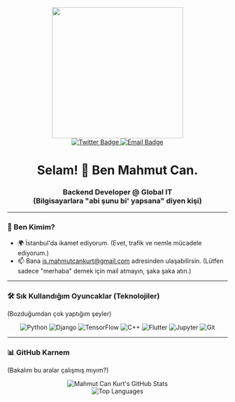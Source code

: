 <div id="header" align="center">
  <img src="https://media.giphy.com/media/HzX8pvJLryKafMFGN2/giphy.gif" width="300"/>
</div>

<div id="badges" align="center">
  <a href="https://twitter.com/mahmutexe">
    <img src="https://img.shields.io/badge/Twitter'da%20Bana%20Ulaş-%40mahmutexe-1DA1F2?style=for-the-badge&logo=twitter&logoColor=white" alt="Twitter Badge"/>
  </a>
  <a href="mailto:is.mahmutcankurt@gmail.com">
    <img src="https://img.shields.io/badge/Mail%20At%20(Spam%20Atma)-is.mahmutcankurt@gmail.com-D14836?style=for-the-badge&logo=gmail&logoColor=white" alt="Email Badge"/>
  </a>
</div>

<h1 align="center">
  Selam! 👋 Ben Mahmut Can.
</h1>
<h3 align="center">
  Backend Developer @ Global IT
  <br>
  (Bilgisayarlara "abi şunu bi' yapsana" diyen kişi)
</h3>

---

### 🤔 Ben Kimim?

* 🌍 İstanbul'da ikamet ediyorum. (Evet, trafik ve nemle mücadele ediyorum.)
* 📫 Bana [is.mahmutcankurt@gmail.com](mailto:is.mahmutcankurt@gmail.com) adresinden ulaşabilirsin. (Lütfen sadece "merhaba" demek için mail atmayın, şaka şaka atın.)

---

### 🛠️ Sık Kullandığım Oyuncaklar (Teknolojiler)

(Bozduğumdan çok yaptığım şeyler)

<div align="center">
  <img src="https://img.shields.io/badge/Python-3776AB?style=for-the-badge&logo=python&logoColor=white" alt="Python"/>
  <img src="https://img.shields.io/badge/Django-092E20?style=for-the-badge&logo=django&logoColor=white" alt="Django"/>
  <img src="https://img.shields.io/badge/TensorFlow-FF6F00?style=for-the-badge&logo=tensorflow&logoColor=white" alt="TensorFlow"/>
  <img src="https://img.shields.io/badge/C%2B%2B-00599C?style=for-the-badge&logo=c%2B%2B&logoColor=white" alt="C++"/>
  <img src="https://img.shields.io/badge/Flutter-02569B?style=for-the-badge&logo=flutter&logoColor=white" alt="Flutter"/>
  <img src="https://img.shields.io/badge/Jupyter-F37626?style=for-the-badge&logo=jupyter&logoColor=white" alt="Jupyter"/>
  <img src="https://img.shields.io/badge/Git-F05032?style=for-the-badge&logo=git&logoColor=white" alt="Git"/>
</div>

---

### 📊 GitHub Karnem

(Bakalım bu aralar çalışmış mıyım?)

<div align="center">
  
  <img src="https://github-readme-stats.vercel.app/api?username=mahmutcankurt&show_icons=true&theme=tokyonight&include_all_commits=true&count_private=true" alt="Mahmut Can Kurt's GitHub Stats"/>
  
  <br/>
  
  <img src="https://github-readme-stats.vercel.app/api/top-langs/?username=mahmutcankurt&layout=compact&theme=tokyonight" alt="Top Languages"/>
  
</div>
